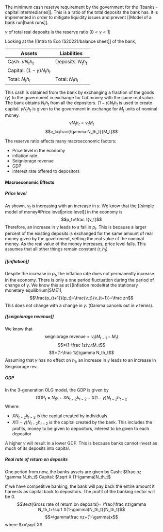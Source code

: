 The minimum cash reserve requirement by the government for the [[banks - capital intermediaries]]. This is a ratio of the total deposits the bank has. It is implemented in order to mitigate liquidity issues and prevent [[Model of a bank run|bank runs]]. 

$\gamma$ of total real deposits is the reserve ratio ($0<\gamma<1$)

Looking at the [[Intro to Eco (S2022)/balance sheet]] of the bank,

|Assets|Liabilities|
|---|---|
|Cash: $\gamma N_t h_t$|Deposits: $N_t h_t$|
|Capital: $(1-\gamma) N_th_t$||
|Total: $N_th_t$|Total: $N_th_t$|

This cash is obtained from the bank by exchanging a fraction of the goods ($\gamma$) to the government in exchange for fiat money with the same real value. The bank obtains $N_th_t$ from all the depositors. $(1-\gamma)N_th_t$ is used to create capital. $\gamma N_th_t$ is given to the government in exchange for $M_t$ units of nominal money. $$\gamma N_th_t=v_tM_t$$$$v_t=\frac{\gamma N_th_t}{M_t}$$


The reserve ratio affects many macroeconomic factors:
- Price level in the economy
- inflation rate
- Seigniorage revenue
- GDP
- Interest rate offered to depositors

#### Macroeconomic Effects
##### Price level
As shown, $v_t$ is increasing with an increase in $\gamma$. We know that the [[simple model of money#Price level|price level]] in the economy is $$p_t=\frac 1{v_t}$$Therefore, an increase in $\gamma$ leads to a fall in $p_t$. This is because a larger percent of the existing deposits is exchanged for the same amount of real money given by the government, setting the real value of the nominal money. As the real value of the money increases, price level falls. This assumes that all other things remain constant ($r,h_t$)

##### [[inflation]]
Despite the increase in $p_t$, the inflation rate does not permanently increase in the economy. There is only a one period fluctuation during the period of change of $\gamma$. We know this as at [[Inflation model#at the stationary monetary equilibrium|SME]], $$\frac{p_{t+1}}{p_t}=\frac{v_t}{v_{t+1}}=\frac zn$$This does not change with a change in $\gamma$. (Gamma cancels out in $v$ terms).

##### [[seigniorage revenue]]
We know that $$\text{seigniorage revenue}=v_t(M_{t-1}-M_t)$$
$$=(1-\frac 1z)v_tM_t$$$$=(1-\frac 1z)\gamma N_th_t$$
Assuming that $\gamma$ has no effect on $h_t$, an increase in $\gamma$ leads to an increase in Seigniorage rev.

##### GDP
In the 3-generation OLG model, the GDP is given by $$\text{GDP}_t=N_ty+XN_{t-2}k_{t-2}+X(1-\gamma)N_{t-2}h_{t-2}$$Where:
- $XN_{t-2}k_{t-2}$ is the capital created by individuals
- $X(1-\gamma)N_{t-2}h_{t-2}$ is the capital created by the bank. This includes the profits, money to be given to depositors, interest to be given to each depositor

A higher $\gamma$ will result in a lower GDP. This is because banks cannot invest as much of its deposits into capital. 

##### Real rate of return on deposits
One period from now, the banks assets are given by 
Cash: $\frac nz \gamma N_th_t$
Capital: $\sqrt X (1-\gamma)N_th_t$

If we have competitive banking, the bank will pay back the entire amount it harvests as capital back to depositors. The profit of the banking sector will be 0. $$\text{Gross rate of return on deposits}= \frac{\frac nz\gamma N_th_t+\sqrt X(1-\gamma)N_th_t}{N_th_t}$$$$=\gamma\frac nz+(1-\gamma)x$$where $x=\sqrt X$

